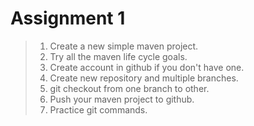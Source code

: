 # Assignment 1
> 1) Create a new simple maven project.
> 2) Try all the maven life cycle goals.
> 3) Create account in github if you don't have one.
> 4) Create new repository and multiple branches.
> 5) git checkout from one branch to other.
> 6) Push your maven project to github.
> 7) Practice git commands.